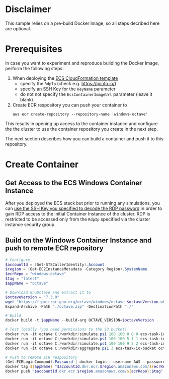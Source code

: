 # Disclaimer
This sample relies on a pre-build Docker Image, so all steps decribed here are optional.

# Prerequisites
In case you want to experiment and reproduce building the Docker Image, perform the following steps:
1. When deploying the [ECS CloudFormation template](/cloudformation/ecs.yaml)
    - specify the `RdpIp` (check e.g. https://ipinfo.io/)
    - specify an SSH Key for the `KeyName` parameter
    - do not not specify the `EcsContainerImageUrl` parameter (leave it blank)
2. Create ECR respository you can push your container to
    ```shell
    aws ecr create-repository --repository-name 'windows-octave'
    ```
This results in opening up access to the container instance and configure the the cluster to use the container repository you create in the next step.

The next section describes how you can build a container and push it to this repository.

# Create Container

## Get Access to the ECS Windows Container Instance
After you deployed the ECS stack but prior to running any simulations, you can [use
the SSH Key you specified to decode the RDP password](https://aws.amazon.com/premiumsupport/knowledge-center/retrieve-windows-admin-password/) in order to gain RDP access to the initial Container Instance of the cluster.
RDP is restricted to be accessed only from the `RdpIp` specified via the cluster instance security group.

## Build on the Windows Container Instance and push to remote ECR repository
```powershell
# Configure
$accountId = (Get-STSCallerIdentity).Account
$region = (Get-EC2InstanceMetadata -Category Region).SystemName
$ecrRepo = "windows-octave"
$tag = "latest"
$appName = "octave"

# Download GnuOctave and extract it to
$octaveVersion = "7.3.0"
wget "https://ftpmirror.gnu.org/octave/windows/octave-$octaveVersion-w64.zip" -UseBasicParsing -OutFile "./octave.zip"
Expand-Archive -Path "./octave.zip" -DestinationPath "./"

# Build
docker build -t $appName --build-arg OCTAVE_VERSION=$octaveVersion .

# Test locally (you need permissions to the S3 bucket)
docker run -it octave C:/workdir/simulate.ps1 100 100 0 0 0 ecs-task-io-bucket octave_sim/task_results
docker run -it octave C:/workdir/simulate.ps1 100 100 5 1 1 ecs-task-io-bucket octave_sim/task_results
docker run -it octave C:/workdir/simulate.ps1 100 100 9 2 2 ecs-task-io-bucket octave_sim/task_results
docker run -it octave C:/workdir/aggregate.ps1 3 ecs-task-io-bucket octave_sim/task_results octave_sim/aggregated_results

# Push to remote ECR respository
(Get-ECRLoginCommand).Password | docker login --username AWS --password-stdin "$accountId.dkr.ecr.$region.amazonaws.com"
docker tag ${appName} "$accountId.dkr.ecr.$region.amazonaws.com/${ecrRepo}:$tag"
docker push "$accountId.dkr.ecr.$region.amazonaws.com/${ecrRepo}:$tag"
```